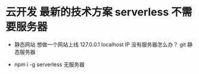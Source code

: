 # 云开发 最新的技术方案 serverless 不需要服务器

- 静态网站
想做一个网站上线
127.0.0.1 localhost IP
没有服务器怎么办？
git 静态服务器

- npm i -g serverless
    无服务器
